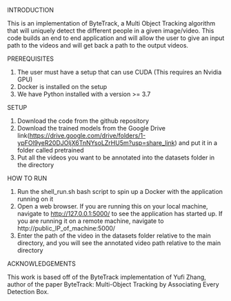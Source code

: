 INTRODUCTION

This is an implementation of ByteTrack, a Multi Object Tracking algorithm that will uniquely detect the different people in a given image/video. This code builds an end to end application and will allow the user to give an input path to the videos and will get back a path to the output videos.

PREREQUISITES

1. The user must have a setup that can use CUDA (This requires an Nvidia GPU)
2. Docker is installed on the setup
3. We have Python installed with a version >= 3.7

SETUP

1. Download the code from the github repository
2. Download the trained models from the Google Drive link(https://drive.google.com/drive/folders/1-ypFOl9yeR20DJOljX6TnNYsoLZrHU5m?usp=share_link) and put it in a folder called pretrained
3. Put all the videos you want to be annotated into the datasets folder in the directory


HOW TO RUN

1. Run the shell_run.sh bash script to spin up a Docker with the application running on it
2. Open a web browser. If you are running this on your local machine, navigate to http://127.0.0.1:5000/ to see the application has started up. If you are running it on a remote machine, navigate to http://public_IP_of_machine:5000/
3. Enter the path of the video in the datasets folder relative to the main directory, and you will see the annotated video path relative to the main directory

ACKNOWLEDGEMENTS

This work is based off of the ByteTrack implementation of Yufi Zhang, author of the paper ByteTrack: Multi-Object Tracking by Associating Every Detection Box.
